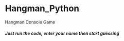 # Hangman_Python
Hangman Console Game

<h5>Just run the code, enter your name then start guessing</h5>
